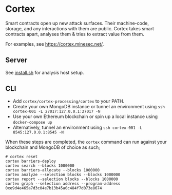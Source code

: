 # Cortex

Smart contracts open up new attack surfaces. Their machine-code, storage, and any interactions with them are public. Cortex takes smart contracts apart, analyses them & tries to extract value from them.

For examples, see https://cortex.minesec.net/.

## Server

See [install.sh](install.sh) for analysis host setup.

## CLI

- Add `cortex/cortex-processing/cortex` to your PATH.
- Create your own MongoDB instance or tunnel an environment using `ssh cortex-001 -L 27017:127.0.0.1:27017 -N`
- Use your own Ethereum blockchain or spin up a local instance using `docker-compose up`
- Alternatively, tunnel an environment using `ssh cortex-001 -L 8545:127.0.0.1:8545 -N`

When these steps are completed, the `cortex` command can run against your blockchain and MongoDB of choice as such;

    # cortex reset
    cortex barriers-deploy
    cortex search --blocks 1000000
    cortex barriers-allocate --blocks 1000000
    cortex analyze --selection blocks --blocks 1000000
    cortex report --selection blocks --blocks 1000000
    cortex graph --selection address --program-address 0xe9d4e465a7d3c04e7b13b45a0c484f7d073e8674
